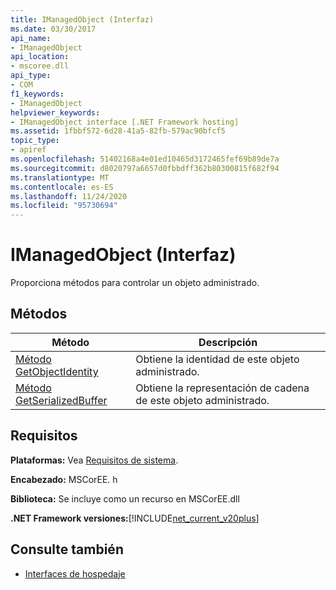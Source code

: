 ```yaml
---
title: IManagedObject (Interfaz)
ms.date: 03/30/2017
api_name:
- IManagedObject
api_location:
- mscoree.dll
api_type:
- COM
f1_keywords:
- IManagedObject
helpviewer_keywords:
- IManagedObject interface [.NET Framework hosting]
ms.assetid: 1fbbf572-6d28-41a5-82fb-579ac90bfcf5
topic_type:
- apiref
ms.openlocfilehash: 51402168a4e01ed10465d3172465fef69b89de7a
ms.sourcegitcommit: d8020797a6657d0fbbdff362b80300815f682f94
ms.translationtype: MT
ms.contentlocale: es-ES
ms.lasthandoff: 11/24/2020
ms.locfileid: "95730694"
---
```

# <a name="imanagedobject-interface"></a>IManagedObject (Interfaz)

Proporciona métodos para controlar un objeto administrado.  
  
## <a name="methods"></a>Métodos  
  
|Método|Descripción|  
|------------|-----------------|  
|[Método GetObjectIdentity](imanagedobject-getobjectidentity-method.md)|Obtiene la identidad de este objeto administrado.|  
|[Método GetSerializedBuffer](imanagedobject-getserializedbuffer-method.md)|Obtiene la representación de cadena de este objeto administrado.|  
  
## <a name="requirements"></a>Requisitos  

 **Plataformas:** Vea [Requisitos de sistema](../../get-started/system-requirements.md).  
  
 **Encabezado:** MSCorEE. h  
  
 **Biblioteca:** Se incluye como un recurso en MSCorEE.dll  
  
 **.NET Framework versiones:**[!INCLUDE[net_current_v20plus](../../../../includes/net-current-v20plus-md.md)]  
  
## <a name="see-also"></a>Consulte también

- [Interfaces de hospedaje](hosting-interfaces.md)
